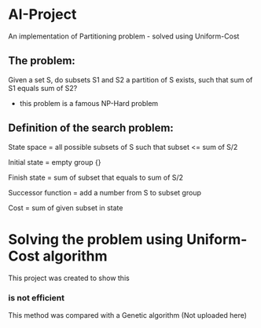 # AI-Project
An implementation of Partitioning problem - solved using Uniform-Cost

## The problem: 
Given a set S, do subsets S1 and S2 a partition of S exists, such that sum of S1 equals sum of S2?
- this problem is a famous NP-Hard problem
## Definition of the search problem:
State space = all possible subsets of S such that subset <= sum of S/2

Initial state = empty group {}

Finish state = sum of subset that equals to sum of S/2

Successor function = add a number from S to subset group

Cost = sum of given subset in state


# Solving the problem using Uniform-Cost algorithm
This project was created to show this 
### is not efficient ###

This method was compared with a Genetic algorithm (Not uploaded here)
